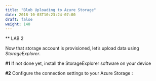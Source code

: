 ```yaml
---
title: "Blob Uploading to Azure Storage"
date: 2018-10-03T10:23:24-07:00
draft: false
weight: 140
---
```


** LAB 2

Now that storage account is provisioned, let’s upload data using *StorageExplorer*.

**#1** If not done yet, install the StorageExplorer software on your device

**#2** Configure the connection settings to your Azure Storage :


